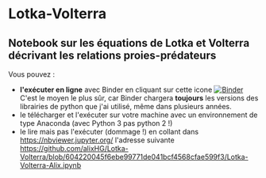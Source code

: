 # Lotka-Volterra
## Notebook sur les équations de Lotka et Volterra décrivant les relations proies-prédateurs

Vous pouvez :
- **l'exécuter en ligne** avec Binder en cliquant sur cette icone
[![Binder](https://mybinder.org/badge_logo.svg)](https://mybinder.org/v2/gh/alixHG/Lotka-Volterra/604220045f6ebe99771de041bcf4568cfae599f3?filepath=Lotka-Volterra-Alix.ipynb)
C'est le moyen le plus sûr, car Binder chargera **toujours** les versions des librairies de python que j'ai utilisé, même dans plusieurs années.
- le télécharger et l'exécuter sur votre machine avec un environnement de type Anaconda (avec Python 3 pas python 2 !)
- le lire mais pas l'exécuter (dommage !) en collant dans https://nbviewer.jupyter.org/ l'adresse suivante https://github.com/alixHG/Lotka-Volterra/blob/604220045f6ebe99771de041bcf4568cfae599f3/Lotka-Volterra-Alix.ipynb
